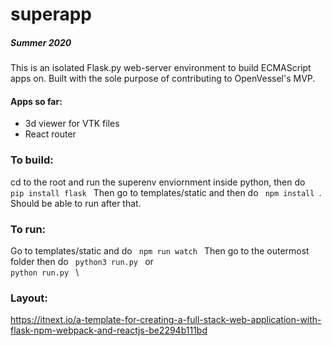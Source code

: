 # superapp
##### Summer 2020

This is an isolated Flask.py web-server environment to build ECMAScript apps on.  Built with the sole purpose of contributing to OpenVessel's MVP.

#### Apps so far:
* 3d viewer for VTK files
* React router

### To build:

cd to the root and run the superenv enviornment inside python, then do <code> pip install flask </code>
Then go to templates/static and then do <code> npm install </code>.
Should be able to run after that.

### To run:

Go to templates/static and do <code> npm run watch </code>
Then go to the outermost folder then do <code> python3 run.py </code> or <code> python run.py </code> \

### Layout: 

https://itnext.io/a-template-for-creating-a-full-stack-web-application-with-flask-npm-webpack-and-reactjs-be2294b111bd
